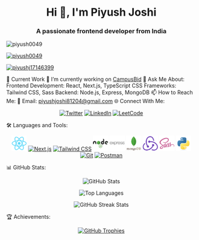 <h1 align="center">Hi 👋, I'm Piyush Joshi</h1>
<h3 align="center">A passionate frontend developer from India</h3>

<p align="left"> <img src="https://komarev.com/ghpvc/?username=piyush0049&label=Profile%20views&color=0e75b6&style=flat" alt="piyush0049" /> </p>

<p align="left"> <a href="https://github.com/ryo-ma/github-profile-trophy"><img src="https://github-profile-trophy.vercel.app/?username=piyush0049" alt="piyush0049" /></a> </p>

<p align="left"> <a href="https://twitter.com/piyushj17146399" target="blank"><img src="https://img.shields.io/twitter/follow/piyushj17146399?logo=twitter&style=for-the-badge" alt="piyushj17146399" /></a> </p>

🔭 Current Work
🌟 I’m currently working on [CampusBid](https://www.campusbid.in/)
💬 Ask Me About:
Frontend Development: React, Next.js, TypeScript
CSS Frameworks: Tailwind CSS, Sass
Backend: Node.js, Express, MongoDB
📫 How to Reach Me:
📧 Email: piyushjoshi81204@gmail.com
🌐 Connect With Me:
<p align="center"> <a href="https://twitter.com/piyushj17146399" target="_blank"><img src="https://img.shields.io/badge/Twitter-%231DA1F2.svg?style=for-the-badge&logo=twitter&logoColor=white" alt="Twitter" /></a> <a href="https://linkedin.com/in/piyush-joshi-324778254" target="_blank"><img src="https://img.shields.io/badge/LinkedIn-%230077B5.svg?style=for-the-badge&logo=linkedin&logoColor=white" alt="LinkedIn" /></a> <a href="https://leetcode.com/u/darkhawk49/" target="_blank"><img src="https://img.shields.io/badge/LeetCode-%23FFA116.svg?style=for-the-badge&logo=leetcode&logoColor=white" alt="LeetCode" /></a> </p>
🛠️ Languages and Tools:
<p align="center"> <a href="https://reactjs.org/" target="_blank"><img src="https://raw.githubusercontent.com/devicons/devicon/master/icons/react/react-original.svg" alt="React" width="40" height="40" /></a> <a href="https://nextjs.org/" target="_blank"><img src="https://cdn.worldvectorlogo.com/logos/nextjs-2.svg" alt="Next.js" width="40" height="40" /></a> <a href="https://tailwindcss.com/" target="_blank"><img src="https://www.vectorlogo.zone/logos/tailwindcss/tailwindcss-icon.svg" alt="Tailwind CSS" width="40" height="40" /></a> <a href="https://nodejs.org" target="_blank"><img src="https://raw.githubusercontent.com/devicons/devicon/master/icons/nodejs/nodejs-original-wordmark.svg" alt="Node.js" width="40" height="40" /></a> <a href="https://expressjs.com" target="_blank"><img src="https://raw.githubusercontent.com/devicons/devicon/master/icons/express/express-original-wordmark.svg" alt="Express" width="40" height="40" /></a> <a href="https://www.mongodb.com/" target="_blank"><img src="https://raw.githubusercontent.com/devicons/devicon/master/icons/mongodb/mongodb-original-wordmark.svg" alt="MongoDB" width="40" height="40" /></a> <a href="https://redux.js.org" target="_blank"><img src="https://raw.githubusercontent.com/devicons/devicon/master/icons/redux/redux-original.svg" alt="Redux" width="40" height="40" /></a> <a href="https://sass-lang.com/" target="_blank"><img src="https://raw.githubusercontent.com/devicons/devicon/master/icons/sass/sass-original.svg" alt="Sass" width="40" height="40" /></a> <a href="https://www.python.org" target="_blank"><img src="https://raw.githubusercontent.com/devicons/devicon/master/icons/python/python-original.svg" alt="Python" width="40" height="40" /></a> <a href="https://git-scm.com/" target="_blank"><img src="https://www.vectorlogo.zone/logos/git-scm/git-scm-icon.svg" alt="Git" width="40" height="40" /></a> <a href="https://postman.com" target="_blank"><img src="https://www.vectorlogo.zone/logos/getpostman/getpostman-icon.svg" alt="Postman" width="40" height="40" /></a> </p>
📊 GitHub Stats:
<p align="center"> <img src="https://github-readme-stats.vercel.app/api?username=piyush0049&show_icons=true&theme=radical" alt="GitHub Stats" /> </p> <p align="center"> <img src="https://github-readme-stats.vercel.app/api/top-langs?username=piyush0049&show_icons=true&locale=en&layout=compact&theme=radical" alt="Top Languages" /> </p> <p align="center"> <img src="https://github-readme-streak-stats.herokuapp.com/?user=piyush0049&theme=radical" alt="GitHub Streak Stats" /> </p>
🏆 Achievements:
<p align="center"> <a href="https://github.com/ryo-ma/github-profile-trophy"><img src="https://github-profile-trophy.vercel.app/?username=piyush0049&theme=radical&no-frame=true" alt="GitHub Trophies" /></a> </p>
